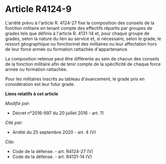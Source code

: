 # Article R4124-9

L'arrêté prévu à l'article R. 4124-27 fixe la composition des conseils de la fonction militaire en tenant compte des
effectifs répartis par groupes de grades tels que définis à l'article R. 4131-14 et, pour chaque groupe de grades, selon la
nature du lien au service et, si nécessaire, selon le grade, le ressort géographique ou fonctionnel des militaires ou leur
affectation hors de leur force armée ou formation rattachée d'appartenance. 

La composition retenue peut être différente au sein de chacun des conseils de la fonction militaire afin de tenir compte de
la spécificité de chaque force armée ou formation rattachée. 

Pour les militaires inscrits au tableau d'avancement, le grade pris en considération est leur futur grade.

**Liens relatifs à cet article**

_Modifié par_:

  - Décret n°2016-997 du 20 juillet 2016 - art. 11

_Cité par_:

  - Arrêté du 25 septembre 2020 - art. 4 (V)

_Cite_:

  - Code de la défense. - art. R4124-27 (V)
  - Code de la défense. - art. R4131-14 (V)
